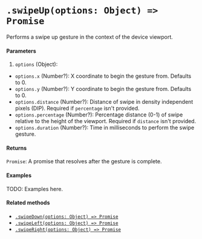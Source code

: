 # `.swipeUp(options: Object) => Promise`

Performs a swipe up gesture in the context of the device viewport.

#### Parameters

1. `options` (Object):
  - `options.x` (Number?): X coordinate to begin the gesture from. Defaults to 0.
  - `options.y` (Number?): Y coordinate to begin the gesture from. Defaults to 0.
  - `options.distance` (Number?): Distance of swipe in density independent pixels (DIP). Required if `percentage` isn't provided.
  - `options.percentage` (Number?): Percentage distance (0-1) of swipe relative to the height of the viewport. Required if `distance` isn't provided. 
  - `options.duration` (Number?): Time in milliseconds to perform the swipe gesture.

#### Returns

`Promise`: A promise that resolves after the gesture is complete.

#### Examples

TODO: Examples here.


#### Related methods

- [`.swipeDown(options: Object) => Promise`](./swipeDown.md)
- [`.swipeLeft(options: Object) => Promise`](./swipeLeft.md)
- [`.swipeRight(options: Object) => Promise`](./swipeRight.md)
